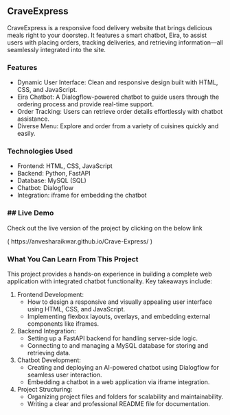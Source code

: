 <h2>CraveExpress</h2>
<p>CraveExpress is a responsive food delivery website that brings delicious meals right to your doorstep. It features a smart chatbot, Eira, to assist users with placing orders, tracking deliveries, and retrieving information—all seamlessly integrated into the site.
</p>

<h3>Features</h3>
<ul>
  <li>Dynamic User Interface: Clean and responsive design built with HTML, CSS, and JavaScript.</li>
  <li>Eira Chatbot: A Dialogflow-powered chatbot to guide users through the ordering process and provide real-time support.</li>
  <li>Order Tracking: Users can retrieve order details effortlessly with chatbot assistance.</li>
  <li>Diverse Menu: Explore and order from a variety of cuisines quickly and easily.</li>
</ul>

<h3>Technologies Used</h3>
<ul>
  <li>Frontend: HTML, CSS, JavaScript</li>
  <li>Backend: Python, FastAPI</li>
  <li>Database: MySQL (SQL)</li>
  <li>Chatbot: Dialogflow</li>
  <li>Integration: iframe for embedding the chatbot</li>
</ul>
<h3>## Live Demo</h3>
<p>Check out the live version of the project by clicking on the below link</p>
 ( https://anvesharaikwar.github.io/Crave-Express/ )
<h3>What You Can Learn From This Project</h3>
<p>This project provides a hands-on experience in building a complete web application with integrated chatbot functionality. Key takeaways include:</p>

<ol>
 <li> Frontend Development:
   <ul>
     <li> How to design a responsive and visually appealing user interface using HTML, CSS, and JavaScript.</li>
      <li>Implementing flexbox layouts, overlays, and embedding external components like iframes.</li>
   </ul>
  </li>
  
  <li>Backend Integration:
    <ul>
      <li>Setting up a FastAPI backend for handling server-side logic.</li>
      <li>Connecting to and managing a MySQL database for storing and retrieving data.</li>
    </ul>
  </li>
  
  <li>Chatbot Development:
    <ul>
      <li>Creating and deploying an AI-powered chatbot using Dialogflow for seamless user interaction.</li>
      <li>Embedding a chatbot in a web application via iframe integration.</li>
    </ul>
  </li>

  <li>Project Structuring:
    <ul>
      <li>Organizing project files and folders for scalability and maintainability.</li>
      <li>Writing a clear and professional README file for documentation.</li>
    </ul>
  </li>

</ol>

